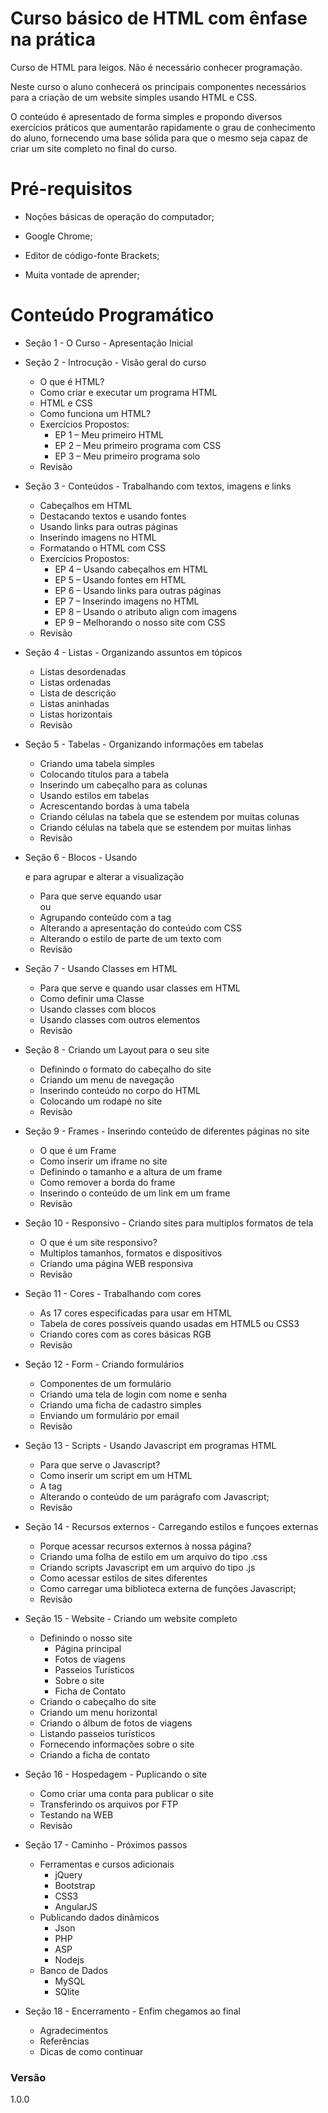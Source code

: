 # Curso básico de HTML com ênfase na prática

Curso de HTML para leigos. Não é necessário conhecer programação.

Neste curso o aluno conhecerá os principais componentes necessários para a criação de um website simples usando HTML e CSS. 

O conteúdo é apresentado de forma simples e propondo diversos exercícios práticos que aumentarão rapidamente o grau de conhecimento do aluno, fornecendo uma base sólida para que o mesmo seja capaz de criar um site completo no final do curso.

# Pré-requisitos

  - Noções básicas de operação do computador;

  - Google Chrome;

  - Editor de código-fonte Brackets;

  - Muita vontade de aprender;

# Conteúdo Programático

- Seção 1 - O Curso - Apresentação Inicial
 

- Seção 2 - Introcução - Visão geral do curso
  - O que é HTML?
  - Como criar e executar um programa HTML
  - HTML e CSS
  - Como funciona um HTML?
  - Exercícios Propostos:
    - EP 1 – Meu primeiro HTML
    - EP 2 – Meu primeiro programa com CSS
    - EP 3 – Meu primeiro programa solo
  - Revisão

- Seção 3 - Conteúdos - Trabalhando com textos, imagens e links
  - Cabeçalhos em HTML
  - Destacando textos e usando fontes
  - Usando links para outras páginas
  - Inserindo imagens no HTML
  - Formatando o HTML com CSS
  - Exercícios Propostos:
    - EP 4 – Usando cabeçalhos em HTML
    - EP 5 – Usando fontes em HTML
    - EP 6 – Usando links para outras páginas
    - EP 7 – Inserindo imagens no HTML
    - EP 8 – Usando o atributo align com imagens
    - EP 9 – Melhorando o nosso site com CSS
  - Revisão

- Seção 4 - Listas - Organizando assuntos em tópicos
  - Listas desordenadas
  - Listas ordenadas
  - Lista de descrição
  - Listas aninhadas
  - Listas horizontais
  - Revisão

- Seção 5 - Tabelas - Organizando informações em tabelas
  - Criando uma tabela simples
  - Colocando títulos para a tabela
  - Inserindo um cabeçalho para as colunas
  - Usando estilos em tabelas
  - Acrescentando bordas à uma tabela
  - Criando células na tabela que se estendem por muitas colunas
  - Criando células na tabela que se estendem por muitas linhas
  - Revisão

- Seção 6 - Blocos - Usando <div> e <span> para agrupar e alterar a visualização
  - Para que serve equando usar <div> ou <span> 
  - Agrupando conteúdo com a tag <div>
  - Alterando a apresentação do conteúdo com CSS
  - Alterando o estilo de parte de um texto com <span>
  - Revisão

- Seção 7 - Usando Classes em HTML
  - Para que serve e quando usar classes em HTML
  - Como definir uma Classe
  - Usando classes com blocos 
  - Usando classes com outros elementos
  - Revisão

- Seção 8 - Criando um Layout para o seu site
  - Definindo o formato do cabeçalho do site
  - Criando um menu de navegação
  - Inserindo conteúdo no corpo do HTML
  - Colocando um rodapé no site
  - Revisão

- Seção 9 - Frames - Inserindo conteúdo de diferentes páginas no site
  - O que é um Frame
  - Como inserir um iframe no site
  - Definindo o tamanho e a altura de um frame
  - Como remover a borda do frame
  - Inserindo o conteúdo de um link em um frame
  - Revisão

- Seção 10 - Responsivo - Criando sites para multiplos formatos de tela
  - O que é um site responsivo?
  - Multiplos tamanhos, formatos e dispositivos
  - Criando uma página WEB responsiva
  - Revisão

- Seção 11 - Cores - Trabalhando com cores
  - As 17 cores especificadas para usar em HTML
  - Tabela de cores possíveis quando usadas em HTML5 ou CSS3
  - Criando cores com as cores básicas RGB
  - Revisão

- Seção 12 - Form - Criando formulários
  - Componentes de um formulário
  - Criando uma tela de login com nome e senha
  - Criando uma ficha de cadastro simples
  - Enviando um formulário por email
  - Revisão

- Seção 13 - Scripts - Usando Javascript em programas HTML
  - Para que serve o Javascript?
  - Como inserir um script em um HTML
  - A tag <noscript>
  - Alterando o conteúdo de um parágrafo com Javascript;
  - Revisão

- Seção 14 - Recursos externos - Carregando estilos e funçoes externas
  - Porque acessar recursos externos à nossa página?
  - Criando uma folha de estilo em um arquivo do tipo .css
  - Criando scripts Javascript em um arquivo do tipo .js
  - Como acessar estilos de sites diferentes
  - Como carregar uma biblioteca externa de funções Javascript;
  - Revisão

- Seção 15 - Website - Criando um website completo
  - Definindo o nosso site
    - Página principal
    - Fotos de viagens
    - Passeios Turísticos
    - Sobre o site
    - Ficha de Contato
  - Criando o cabeçalho do site
  - Criando um menu horizontal
  - Criando o álbum de fotos de viagens
  - Listando passeios turísticos
  - Fornecendo informações sobre o site
  - Criando a ficha de contato

- Seção 16 - Hospedagem - Puplicando o site
  - Como criar uma conta para publicar o site
  - Transferindo os arquivos por FTP
  - Testando na WEB
  - Revisão

- Seção 17 - Caminho - Próximos passos
  - Ferramentas e cursos adicionais
    - jQuery
    - Bootstrap
    - CSS3
    - AngularJS
  - Publicando dados dinâmicos
    - Json
    - PHP
    - ASP
    - Nodejs
  - Banco de Dados
    - MySQL
    - SQlite

- Seção 18 - Encerramento - Enfim chegamos ao final
  - Agradecimentos
  - Referências
  - Dicas de como continuar


### Versão
1.0.0

